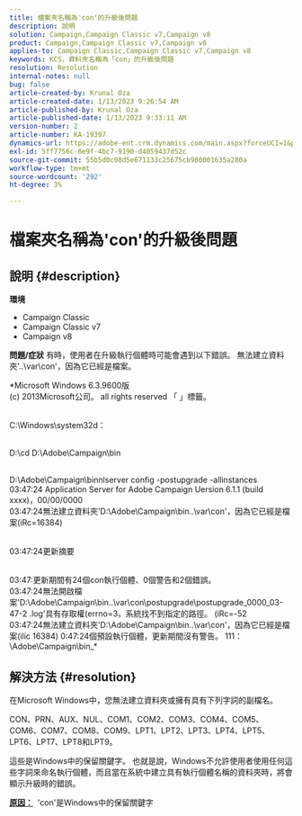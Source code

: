 ```yaml
---
title: 檔案夾名稱為'con'的升級後問題
description: 說明
solution: Campaign,Campaign Classic v7,Campaign v8
product: Campaign,Campaign Classic v7,Campaign v8
applies-to: Campaign Classic,Campaign Classic v7,Campaign v8
keywords: KCS，資料夾名稱為「con」的升級後問題
resolution: Resolution
internal-notes: null
bug: false
article-created-by: Krunal Oza
article-created-date: 1/13/2023 9:26:54 AM
article-published-by: Krunal Oza
article-published-date: 1/13/2023 9:33:11 AM
version-number: 2
article-number: KA-19397
dynamics-url: https://adobe-ent.crm.dynamics.com/main.aspx?forceUCI=1&pagetype=entityrecord&etn=knowledgearticle&id=1c1b8969-2493-ed11-aad1-6045bd006793
exl-id: 5ff7756c-6e9f-4bc7-9190-d4059437d52c
source-git-commit: 55b5d0c08d5e671133c25675cb980001635a280a
workflow-type: tm+mt
source-wordcount: '292'
ht-degree: 3%

---
```


# 檔案夾名稱為&#39;con&#39;的升級後問題

## 說明 {#description}

<b>環境</b>
- Campaign Classic
- Campaign Classic v7
- Campaign v8



<b>問題/症狀</b>
有時，使用者在升級執行個體時可能會遇到以下錯誤。 無法建立資料夾&#39;..\var\con&#39;，因為它已經是檔案。

*Microsoft Windows 6.3.9600版
<br>(c) 2013Microsoft公司。 all rights reserved 「 」標籤。 

<br>C:\Windows\system32d： 

<br>D:\cd D:\Adobe\Campaign\bin 

<br>D:\Adobe\Campaign\binnlserver config -postupgrade -allinstances
<br>03:47:24 Application Server for Adobe Campaign Uersion 6.1.1 (build xxxx)，00/00/0000
<br>03:47:24無法建立資料夾&#39;D:\Adobe\Campaign\bin\..\var\con&#39;，因為它已經是檔案(iRc=16384) 

<br>03:47:24更新摘要

<br>03:47:更新期間有24個con執行個體、0個警告和2個錯誤。
<br>03:47:24無法開啟檔案&#39;D:\Adobe\Campaign\bin\..\var\con\postupgrade\postupgrade_0000_03-47-2 .log&#39;具有存取權(errno=3，系統找不到指定的路徑。 (iRc=-52
<br>03:47:24無法建立資料夾&#39;D:\Adobe\Campaign\bin\..\var\con&#39;，因為它已經是檔案(ilic 16384) 0:47:24個預設執行個體，更新期間沒有警告。 111：\Adobe\Campaign\bin_*

## 解決方法 {#resolution}


在Microsoft Windows中，您無法建立資料夾或擁有具有下列字詞的副檔名。

CON、PRN、AUX、NUL、COM1、COM2、COM3、COM4、COM5、COM6、COM7、COM8、COM9、LPT1、LPT2、LPT3、LPT4、LPT5、LPT6、LPT7、LPT8和LPT9。

這些是Windows中的保留關鍵字。 也就是說，Windows不允許使用者使用任何這些字詞來命名執行個體，而且當在系統中建立具有執行個體名稱的資料夾時，將會顯示升級時的錯誤。



<b><u>原因：</u></b>  &#39;con&#39;是Windows中的保留關鍵字
